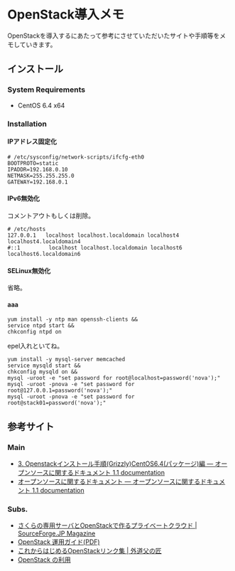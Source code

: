 # OpenStack導入メモ

OpenStackを導入するにあたって参考にさせていただいたサイトや手順等をメモしていきます。

## インストール

### System Requirements

- CentOS 6.4 x64

### Installation

#### IPアドレス固定化

```
# /etc/sysconfig/network-scripts/ifcfg-eth0
BOOTPROTO=static
IPADDR=192.168.0.10
NETMASK=255.255.255.0
GATEWAY=192.168.0.1
```

#### IPv6無効化

コメントアウトもしくは削除。

```
# /etc/hosts
127.0.0.1   localhost localhost.localdomain localhost4 localhost4.localdomain4
#::1         localhost localhost.localdomain localhost6 localhost6.localdomain6
```

#### SELinux無効化

省略。

#### aaa

```
yum install -y ntp man openssh-clients &&
service ntpd start &&
chkconfig ntpd on
```

epel入れといてね。

```
yum install -y mysql-server memcached
service mysqld start &&
chkconfig mysqld on &&
mysql -uroot -e "set password for root@localhost=password('nova');"
mysql -uroot -pnova -e "set password for root@127.0.0.1=password('nova');"
mysql -uroot -pnova -e "set password for root@stack01=password('nova');"
```

## 参考サイト

### Main

- [3. Openstackインストール手順(Grizzly)CentOS6.4(パッケージ)編 —
オープンソースに関するドキュメント 1.1
documentation](http://oss.fulltrust.co.jp/doc/openstack_grizzly_centos64_yum/)
- [オープンソースに関するドキュメント — オープンソースに関するドキュメント 1.1
documentation](http://oss.fulltrust.co.jp/doc/index.html)

### Subs.

- [さくらの専用サーバとOpenStackで作るプライベートクラウド | SourceForge.JP Magazine](http://sourceforge.jp/magazine/12/09/18/1126211)
- [OpenStack 運用ガイド(PDF)](http://dream.daynight.jp/openstack/openstack-ops/openstack-ops-manual-local.pdf)
- [これからはじめるOpenStackリンク集 | 外道父の匠](http://blog.father.gedow.net/2013/02/19/openstack-links/)
- [OpenStack の利用](http://www.slideshare.net/yosshy/openstack-14884093)
